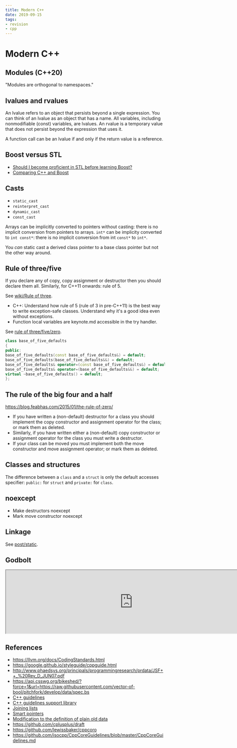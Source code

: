 ```yaml
---
title: Modern C++
date: 2019-09-15
tags:
- revision
- cpp
---
```


# Modern C++

## Modules (C++20)
"Modules are orthogonal to namespaces."

## lvalues and rvalues
An lvalue refers to an object that persists beyond a single expression. You can
think of an lvalue as an object that has a name. All variables, including
nonmodifiable (const) variables, are lvalues. An rvalue is a temporary value
that does not persist beyond the expression that uses it.

A function call can be an lvalue if and only if the return value is a reference.

## Boost versus STL
- [Should I become proficient in STL before learning Boost?](https://stackoverflow.com/questions/548751/should-i-become-proficient-with-stl-libraries-before-learning-boost-alternatives)
- [Comparing C++ and Boost](https://insights.dice.com/2013/03/15/comparing-the-c-standard-and-boost-2/)

## Casts
- `static_cast`
- `reinterpret_cast`
- `dynamic_cast`
- `const_cast`

Arrays can be implicitly converted to pointers without casting: there is no
implicit conversion from pointers to arrays. `int*` can be implicity converted
to `int const*`: there is no implicit conversion from int `const*` to `int*`.

You _can_ static cast a derived class pointer to a base class pointer but not the
other way around.

## Rule of three/five
If you declare any of copy, copy assignment or destructor then you should
declare them all. Similarly, for C++11 onwards: rule of 5.

See [wiki/Rule of
three](https://en.wikipedia.org/wiki/Rule_of_three_%28C%2B%2B_programming%29).

- C++: Understand how rule of 5 (rule of 3 in pre-C++11) is the best way to
write exception-safe classes. Understand why it's a good idea even without
exceptions.
- Function local variables are keynote.md accessible in the try handler.

See [rule of
three/five/zero](https://en.cppreference.com/w/cpp/language/rule_of_three).

```cpp
class base_of_five_defaults
{
public:
base_of_five_defaults(const base_of_five_defaults&) = default;
base_of_five_defaults(base_of_five_defaults&&) = default;
base_of_five_defaults& operator=(const base_of_five_defaults&) = default;
base_of_five_defaults& operator=(base_of_five_defaults&&) = default;
virtual ~base_of_five_defaults() = default;
};
```

## The rule of the big four and a half
https://blog.feabhas.com/2015/01/the-rule-of-zero/

- If you have written a (non-default) destructor for a class you should
implement the copy constructor and assignment operator for the class; or mark
them as deleted.
- Similarly, if you have written either a (non-default) copy constructor or
assignment operator for the class you must write a destructor.
- If your class can be moved you must implement both the move constructor and
move assignment operator; or mark them as deleted.

## Classes and structures
The difference between a `class` and a `struct` is only the default accesses
specifier: `public:` for `struct` and `private:` for `class`.

## noexcept
- Make destructors noexcept
- Mark move constructor noexcept

## Linkage
See [post/static](/post/static).

## Godbolt

<div>
<iframe width="800px" height="200px" src="https://godbolt.org/e#g:!((g:!((g:!((h:codeEditor,i:(filename:'1',fontScale:14,fontUsePx:'0',j:1,lang:c%2B%2B,selection:(endColumn:1,endLineNumber:14,positionColumn:1,positionLineNumber:14,selectionStartColumn:1,selectionStartLineNumber:14,startColumn:1,startLineNumber:14),source:'%23include+%3Calgorithm%3E%0A%23include+%3Ccassert%3E%0A%23include+%3Citerator%3E%0A%23include+%3Cvector%3E%0A%0Aint+main()+%7B%0A%0A++const+std::vector%3Cint%3E+vec%7B1,+2,+3,+4,+5,+6%7D%3B%0A++const+auto+count+%3D+count_if(std::cbegin(vec),+std::cend(vec),%0A++++++++++++++++++++++++++++++%5B%5D(const+auto+%26a)+%7B+return+a+%3C+3%3B+%7D)%3B%0A%0A++assert(count+%3D%3D+2)%3B%0A%7D%0A'),l:'5',n:'0',o:'C%2B%2B+source+%231',t:'0')),k:34.02964959568733,l:'4',n:'0',o:'',s:0,t:'0'),(g:!((h:compiler,i:(compiler:clang_trunk,filters:(b:'1',binary:'1',commentOnly:'0',demangle:'0',directives:'0',execute:'0',intel:'0',libraryCode:'1',trim:'1'),flagsViewOpen:'1',fontScale:14,fontUsePx:'0',j:1,lang:c%2B%2B,libs:!((name:googletest,ver:trunk),(name:rangesv3,ver:trunk)),options:'-std%3Dc%2B%2B2a+-Wall+-Wextra+-Werror+-pedantic',selection:(endColumn:6,endLineNumber:9,positionColumn:5,positionLineNumber:4,selectionStartColumn:6,selectionStartLineNumber:9,startColumn:5,startLineNumber:4),source:1,tree:'1'),l:'5',n:'0',o:'x86-64+clang+(trunk)+(C%2B%2B,+Editor+%231,+Compiler+%231)',t:'0')),k:32.63701707097934,l:'4',n:'0',o:'',s:0,t:'0'),(g:!((h:output,i:(editorid:1,fontScale:14,fontUsePx:'0',j:1,wrap:'1'),l:'5',n:'0',o:'Output+of+x86-64+clang+(trunk)+(Compiler+%231)',t:'0')),k:33.33333333333333,l:'4',n:'0',o:'',s:0,t:'0')),l:'2',n:'0',o:'',t:'0')),version:4"></iframe>
</div>

## References
- https://llvm.org/docs/CodingStandards.html
- https://google.github.io/styleguide/cppguide.html
- http://www.phaedsys.org/principals/programmingresearch/prdata/JSF++_%20Rev_D_JUN07.pdf
- https://api.csswg.org/bikeshed/?force=1&url=https://raw.githubusercontent.com/vector-of-bool/pitchfork/develop/data/spec.bs
- [C++ guidelines](https://github.com/isocpp/CppCoreGuidelines/blob/master/CppCoreGuidelines.md)
- [C++ guidelines support library](https://github.com/microsoft/GSL)
- [Joining lists](http://forums.codeguru.com/showthread.php?335862-appending-std-list-to-the-end-of-another-std-list)
- [Smart pointers](http://www.umich.edu/~eecs381/handouts/C++11_smart_ptrs.pdf)
- [Modification to the definition of plain old data](https://en.wikipedia.org/wiki/C%2B%2B11#Modification_to_the_definition_of_plain_old_data)
- https://github.com/cplusplus/draft
- https://github.com/lewissbaker/cppcoro
- https://github.com/isocpp/CppCoreGuidelines/blob/master/CppCoreGuidelines.md

